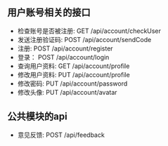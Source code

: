  ##  用户账号相关的接口
 
 * 检查账号是否被注册: GET /api/account/checkUser
 * 发送注册验证码: POST /api/account/sendCode
 * 注册: POST /api/account/register
 * 登录： POST /api/account/login
 * 查询用户资料: GET /api/account/profile
 * 修改用户资料: PUT /api/account/profile
 * 修改密码: PUT /api/account/password
 * 修改头像: PUT /api/account/avatar
 
 ## 公共模块的api
 
 * 意见反馈: POST /api/feedback